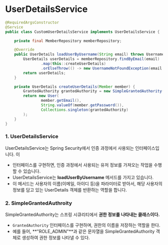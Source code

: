 # UserDetailsService

```java
@RequiredArgsConstructor
@Service
public class CustomUserDetailsService implements UserDetailsService {

    private final MemberRepository memberRepository;

    @Override
    public UserDetails loadUserByUsername(String email) throws UsernameNotFoundException {
        UserDetails userDetails = memberRepository.findByEmail(email)
                .map(this::createUserDetails)
                .orElseThrow(() -> new UsernameNotFoundException(email + "데이터베이스에서 찾을 수 없습니다."));
        return userDetails;
    }

    private UserDetails createUserDetails(Member member) {
        GrantedAuthority grantedAuthority = new SimpleGrantedAuthority(member.getAuthority().toString());
        return new User(
                member.getEmail(),
                String.valueOf(member.getPassword()),
                Collections.singleton(grantedAuthority)
        );
    }
}
```

### 1. UserDetailsService

UserDetailsService는 Spring Security에서 인증 과정에서 사용되는 인터페이스입니다. 이

- 인터페이스를 구현하면, 인증 과정에서 사용되는 유저 정보를 가져오는 작업을 수행할 수 있습니다.
- UserDetailsService는 **loadUserByUsername** 메서드를 가지고 있습니다.
- 이 메서드는 사용자의 이름(이메일, 아이디 등)을 파라미터로 받아서, 해당 사용자의 정보를 담고 있는 UserDetails 객체를 반환하는 역할을 합니다.

### 2. SimpleGrantedAuthroity

SimpleGrantedAuthority는 스프링 시큐리티에서 **권한 정보를 나타내는 클래스이다.**

- `GrantedAuthority` 인터페이스를 구현하며, 권한의 이름을 저장하는 역할을 한다.
- 예를 들어, **"ROLE_ADMIN"**과 같은 문자열을 SimpleGrantedAuthority 객체로 생성하여 권한 정보를 나타낼 수 있다.
